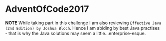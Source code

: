 # AdventOfCode2017

**NOTE**
While taking part in this challenge I am also reviewing `Effective Java (2nd Edition) by Joshua Bloch`. Hence I am abiding by best Java practises - that is why the Java solutions may seem a little...enterprise-esque.
